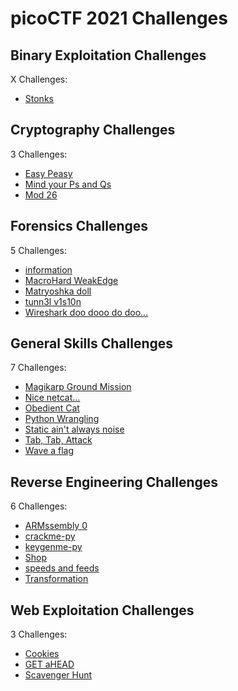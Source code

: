 # picoCTF 2021 Challenges

## Binary Exploitation Challenges

X Challenges:
- [Stonks](Binary_Exploitation/Stonks.md)

## Cryptography Challenges

3 Challenges:
- [Easy Peasy](Cryptography/Easy_Peasy.md)
- [Mind your Ps and Qs](Cryptography/Mind_your_Ps_and_Qs.md)
- [Mod 26](Cryptography/Mod_26.md)

## Forensics Challenges

5 Challenges: 
- [information](Forensics/information.md)
- [MacroHard WeakEdge](Forensics/MacroHard_WeakEdge.md)
- [Matryoshka doll](Forensics/Matryoshka_doll.md)
- [tunn3l v1s10n](Forensics/tunn3l_v1s10n.md)
- [Wireshark doo dooo do doo...](Forensics/Wireshark_doo_dooo_do_doo.md)

## General Skills Challenges

7 Challenges: 
- [Magikarp Ground Mission](General_Skills/Magikarp_Ground_Mission.md)
- [Nice netcat...](General_Skills/Nice_netcat.md)
- [Obedient Cat](General_Skills/Obedient_Cat.md)
- [Python Wrangling](General_Skills/Python_Wrangling.md)
- [Static ain't always noise](General_Skills/Static_aint_always_noise.md)
- [Tab, Tab, Attack](General_Skills/Tab_Tab_Attack.md)
- [Wave a flag](General_Skills/Wave_a_flag.md)

## Reverse Engineering Challenges

6 Challenges:
- [ARMssembly 0](Reverse_Engineering/ARMssembly_0.md)
- [crackme-py](Reverse_Engineering/crackme-py.md)
- [keygenme-py](Reverse_Engineering/keygenme-py.md)
- [Shop](Reverse_Engineering/Shop.md)
- [speeds and feeds](Reverse_Engineering/speeds_and_feeds.md)
- [Transformation](Reverse_Engineering/Transformation.md)

## Web Exploitation Challenges

3 Challenges:
- [Cookies](Web_Exploitation/Cookies.md)
- [GET aHEAD](Web_Exploitation/GET_aHEAD.md)
- [Scavenger Hunt](Web_Exploitation/Scavenger_Hunt.md)
